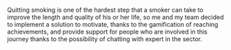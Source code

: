 Quitting smoking is one of the hardest step that a smoker can take to improve the length and quality of his or her life, so me and my team decided to implement a solution to motivate, thanks to the gamification of reaching achievements, and provide support for people
who are involved in this journey thanks to the possibility of chatting with expert in the sector.
